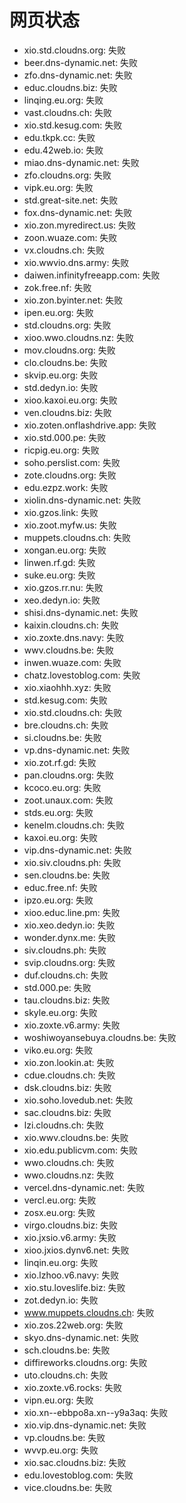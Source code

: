 # 网页状态
- xio.std.cloudns.org: 失败
- beer.dns-dynamic.net: 失败
- zfo.dns-dynamic.net: 失败
- educ.cloudns.biz: 失败
- linqing.eu.org: 失败
- vast.cloudns.ch: 失败
- xio.std.kesug.com: 失败
- edu.tkpk.cc: 失败
- edu.42web.io: 失败
- miao.dns-dynamic.net: 失败
- zfo.cloudns.org: 失败
- vipk.eu.org: 失败
- std.great-site.net: 失败
- fox.dns-dynamic.net: 失败
- xio.zon.myredirect.us: 失败
- zoon.wuaze.com: 失败
- vx.cloudns.ch: 失败
- xio.wwvio.dns.army: 失败
- daiwen.infinityfreeapp.com: 失败
- zok.free.nf: 失败
- xio.zon.byinter.net: 失败
- ipen.eu.org: 失败
- std.cloudns.org: 失败
- xioo.wwo.cloudns.nz: 失败
- mov.cloudns.org: 失败
- clo.cloudns.be: 失败
- skvip.eu.org: 失败
- std.dedyn.io: 失败
- xioo.kaxoi.eu.org: 失败
- ven.cloudns.biz: 失败
- xio.zoten.onflashdrive.app: 失败
- xio.std.000.pe: 失败
- ricpig.eu.org: 失败
- soho.perslist.com: 失败
- zote.cloudns.org: 失败
- edu.ezpz.work: 失败
- xiolin.dns-dynamic.net: 失败
- xio.gzos.link: 失败
- xio.zoot.myfw.us: 失败
- muppets.cloudns.ch: 失败
- xongan.eu.org: 失败
- linwen.rf.gd: 失败
- suke.eu.org: 失败
- xio.gzos.rr.nu: 失败
- xeo.dedyn.io: 失败
- shisi.dns-dynamic.net: 失败
- kaixin.cloudns.ch: 失败
- xio.zoxte.dns.navy: 失败
- wwv.cloudns.be: 失败
- inwen.wuaze.com: 失败
- chatz.lovestoblog.com: 失败
- xio.xiaohhh.xyz: 失败
- std.kesug.com: 失败
- xio.std.cloudns.ch: 失败
- bre.cloudns.ch: 失败
- si.cloudns.be: 失败
- vp.dns-dynamic.net: 失败
- xio.zot.rf.gd: 失败
- pan.cloudns.org: 失败
- kcoco.eu.org: 失败
- zoot.unaux.com: 失败
- stds.eu.org: 失败
- kenelm.cloudns.ch: 失败
- kaxoi.eu.org: 失败
- vip.dns-dynamic.net: 失败
- xio.siv.cloudns.ph: 失败
- sen.cloudns.be: 失败
- educ.free.nf: 失败
- ipzo.eu.org: 失败
- xioo.educ.line.pm: 失败
- xio.xeo.dedyn.io: 失败
- wonder.dynx.me: 失败
- siv.cloudns.ph: 失败
- svip.cloudns.org: 失败
- duf.cloudns.ch: 失败
- std.000.pe: 失败
- tau.cloudns.biz: 失败
- skyle.eu.org: 失败
- xio.zoxte.v6.army: 失败
- woshiwoyansebuya.cloudns.be: 失败
- viko.eu.org: 失败
- xio.zon.lookin.at: 失败
- cdue.cloudns.ch: 失败
- dsk.cloudns.biz: 失败
- xio.soho.lovedub.net: 失败
- sac.cloudns.biz: 失败
- lzi.cloudns.ch: 失败
- xio.wwv.cloudns.be: 失败
- xio.edu.publicvm.com: 失败
- wwo.cloudns.ch: 失败
- wwo.cloudns.nz: 失败
- vercel.dns-dynamic.net: 失败
- vercl.eu.org: 失败
- zosx.eu.org: 失败
- virgo.cloudns.biz: 失败
- xio.jxsio.v6.army: 失败
- xioo.jxios.dynv6.net: 失败
- linqin.eu.org: 失败
- xio.lzhoo.v6.navy: 失败
- xio.stu.loveslife.biz: 失败
- zot.dedyn.io: 失败
- www.muppets.cloudns.ch: 失败
- xio.zos.22web.org: 失败
- skyo.dns-dynamic.net: 失败
- sch.cloudns.be: 失败
- diffireworks.cloudns.org: 失败
- uto.cloudns.ch: 失败
- xio.zoxte.v6.rocks: 失败
- vipn.eu.org: 失败
- xio.xn--ebbpo8a.xn--y9a3aq: 失败
- xio.vip.dns-dynamic.net: 失败
- vp.cloudns.be: 失败
- wvvp.eu.org: 失败
- xio.sac.cloudns.biz: 失败
- edu.lovestoblog.com: 失败
- vice.cloudns.be: 失败
